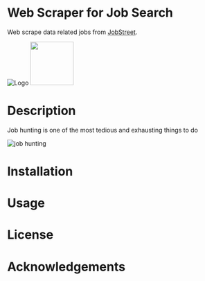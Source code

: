 # Web Scraper for Job Search
Web scrape data related jobs from [JobStreet](https://www.jobstreet.com.sg/).

![Logo](https://i.ytimg.com/vi/l2Sp3MYoccw/maxresdefault.jpg)
<img src="https://i.ytimg.com/vi/l2Sp3MYoccw/maxresdefault.jpg" width="100" height="100"/>

# Description
Job hunting is one of the most tedious and exhausting things to do


![job hunting](https://cdn01.vulcanpost.com/wp-uploads/2017/01/job-platforms-FI.png)

# Installation

# Usage

# License

# Acknowledgements
